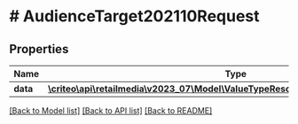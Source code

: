 # # AudienceTarget202110Request

## Properties

Name | Type | Description | Notes
------------ | ------------- | ------------- | -------------
**data** | [**\criteo\api\retailmedia\v2023_07\Model\ValueTypeResourceOfAudienceTarget202110**](ValueTypeResourceOfAudienceTarget202110.md) |  | [optional]

[[Back to Model list]](../../README.md#models) [[Back to API list]](../../README.md#endpoints) [[Back to README]](../../README.md)
